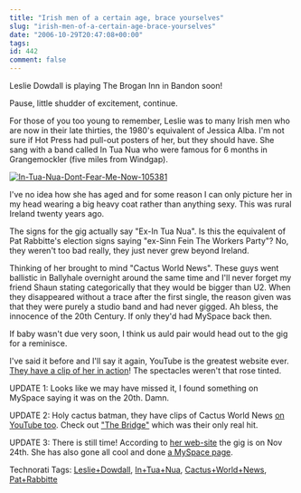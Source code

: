```yaml
---
title: "Irish men of a certain age, brace yourselves"
slug: "irish-men-of-a-certain-age-brace-yourselves"
date: "2006-10-29T20:47:08+00:00"
tags:
id: 442
comment: false
---
```


Leslie Dowdall is playing The Brogan Inn in Bandon soon!

Pause, little shudder of excitement, continue.

For those of you too young to remember, Leslie was to many Irish men who are now in their late thirties, the 1980's equivalent of Jessica Alba. I'm not sure if Hot Press had pull-out posters of her, but they should have. She sang with a band called In Tua Nua who were famous for 6 months in Grangemockler (five miles from Windgap). 

[![In-Tua-Nua-Dont-Fear-Me-Now-105381](http://static.flickr.com/110/282666120_08e93d871c_m.jpg)](http://www.flickr.com/photos/bandon1/282666120/ "Photo Sharing")

I've no idea how she has aged and for some reason I can only picture her in my head wearing a big heavy coat rather than anything sexy. This was rural Ireland twenty years ago.

The signs for the gig actually say "Ex-In Tua Nua". Is this the equivalent of Pat Rabbitte's election signs saying "ex-Sinn Fein The Workers Party"? No, they weren't too bad really, they just never grew beyond Ireland.

Thinking of her brought to mind "Cactus World News". These guys went ballistic in Ballyhale overnight around the same time and I'll never forget my friend Shaun stating categorically that they would be bigger than U2\. When they disappeared without a trace after the first single, the reason given was that they were purely a studio band and had never gigged. Ah bless, the innocence of the 20th Century. If only they'd had MySpace back then.

If baby wasn't due very soon, I think us auld pair would head out to the gig for a reminisce.

I've said it before and I'll say it again, YouTube is the greatest website ever. [They have a clip of her in action](https://www.youtube.com/watch?v=hbwXkJXaqYk)! The spectacles weren't that rose tinted.

UPDATE 1: Looks like we may have missed it, I found something on MySpace saying it was on the 20th. Damn.

UPDATE 2: Holy cactus batman, they have clips of Cactus World News [on YouTube too](https://www.youtube.com/results?search_query=cactus+world+news&search=Search). Check out ["The Bridge"](https://www.youtube.com/watch?v=uWNPKi_iVXI) which was their only real hit.

UPDATE 3: There is still time! According to [her web-site](http://www.lesliedowdall.com/pages/live.html) the gig is on Nov 24th. She has also gone all cool and done [a MySpace page](http://www.myspace.com/lesliedowdallmusic).

<span class="technoratitag">Technorati Tags: [Leslie+Dowdall](http://www.technorati.com/tags/Leslie+Dowdall), [In+Tua+Nua](http://www.technorati.com/tags/In+Tua+Nua), [Cactus+World+News](http://www.technorati.com/tags/Cactus+World+News), [Pat+Rabbitte](http://www.technorati.com/tags/Pat+Rabbitte)</span>
